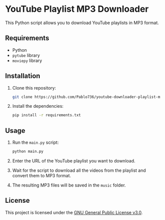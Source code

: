 # YouTube Playlist MP3 Downloader

This Python script allows you to download YouTube playlists in MP3 format.

## Requirements

- Python
- `pytube` library
- `moviepy` library

## Installation

1. Clone this repository:

    ```bash
    git clone https://github.com/Pablo736/youtube-downloader-playlist-mp3
    ```

2. Install the dependencies:

    ```bash
    pip install -r requirements.txt
    ```

## Usage

1. Run the `main.py` script:

    ```bash
    python main.py
    ```

2. Enter the URL of the YouTube playlist you want to download.

3. Wait for the script to download all the videos from the playlist and convert them to MP3 format.

4. The resulting MP3 files will be saved in the `music` folder.

## License

This project is licensed under the [GNU General Public License v3.0](LICENSE).

